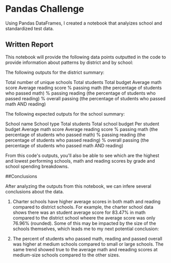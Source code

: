 # Pandas Challenge

Using Pandas DataFrames, I created a notebook that analyizes school and standardized test data.

## Written Report

This notebook will provide the following data points outputted in the code to provide information about patterns by district and by school:

The following outputs for the district summary:

Total number of unique schools
Total students
Total budget
Average math score
Average reading score
% passing math (the percentage of students who passed math)
% passing reading (the percentage of students who passed reading)
% overall passing (the percentage of students who passed math AND reading)

The following expected outputs for the school summary:

School name
School type
Total students
Total school budget
Per student budget
Average math score
Average reading score
% passing math (the percentage of students who passed math)
% passing reading (the percentage of students who passed reading)
% overall passing (the percentage of students who passed math AND reading)

From this code's outputs, you'll also be able to see which are the highest and lowest performing schools, math and reading scores by grade and school spending breakdowns.

##Conclusions

After analyzing the outputs from this notebook, we can infere several conclusions about the data.

1. Charter schools have higher average scores in both math and reading compared to district schools. For example, the charter school data shows there was an student average score for 83.47% in math compared to the district school wheere the average score was only 76.96% (rounded). Some of this may be impacted by the size of the schools themselves, which leads me to my next potential conclusion:

2. The percent of students who passed math, reading and passed overall was higher at medium schools compared to small or large schools. The same trend showed true to the average math and reeading scores at medium-size schools compared to the other sizes.